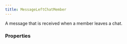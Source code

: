 ```yaml
---
title: MessageLeftChatMember
---
```


A message that is received when a member leaves a chat.

### Properties



